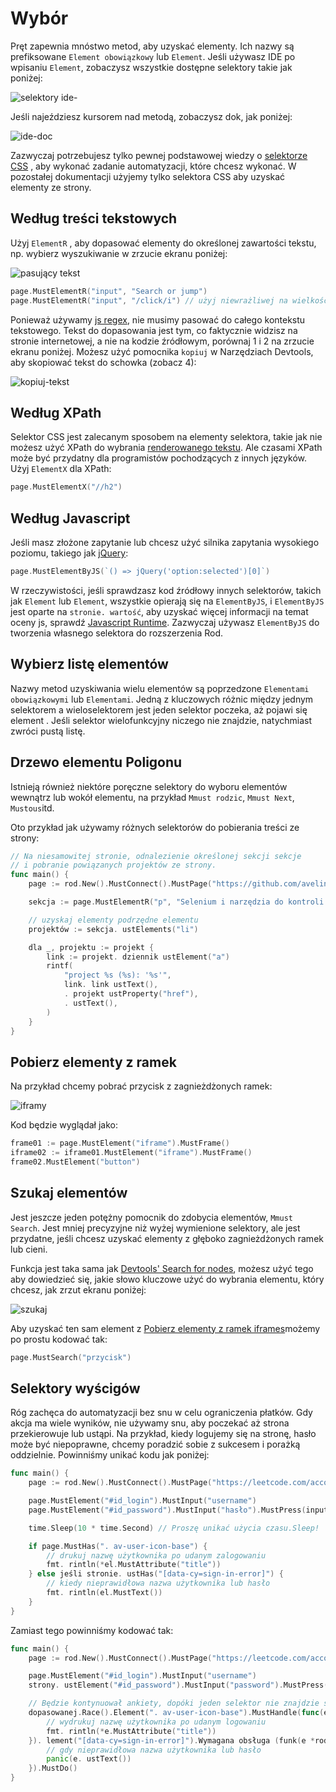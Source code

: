 # Wybór

Pręt zapewnia mnóstwo metod, aby uzyskać elementy. Ich nazwy są prefiksowane `Element obowiązkowy` lub `Element`. Jeśli używasz IDE po wpisaniu `Element`, zobaczysz wszystkie dostępne selektory takie jak poniżej:

![selektory ide-](ide-selectors.png)

Jeśli najeździesz kursorem nad metodą, zobaczysz dok, jak poniżej:

![ide-doc](ide-doc.png)

Zazwyczaj potrzebujesz tylko pewnej podstawowej wiedzy o [selektorze CSS](css-selector) , aby wykonać zadanie automatyzacji, które chcesz wykonać. W pozostałej dokumentacji użyjemy tylko selektora CSS aby uzyskać elementy ze strony.

## Według treści tekstowych

Użyj `ElementR` , aby dopasować elementy do określonej zawartości tekstu, np. wybierz wyszukiwanie w zrzucie ekranu poniżej:

![pasujący tekst](match-text.png)

```go
page.MustElementR("input", "Search or jump")
page.MustElementR("input", "/click/i") // użyj niewrażliwej na wielkość liter flagi "i"
```

Ponieważ używamy [js regex](https://developer.mozilla.org/en-US/docs/Web/JavaScript/Reference/Global_Objects/RegExp), nie musimy pasować do całego kontekstu tekstowego. Tekst do dopasowania jest tym, co faktycznie widzisz na stronie internetowej, a nie na kodzie źródłowym, porównaj 1 i 2 na zrzucie ekranu poniżej. Możesz użyć pomocnika `kopiuj` w Narzędziach Devtools, aby skopiować tekst do schowka (zobacz 4):

![kopiuj-tekst](copy-text.png)

## Według XPath

Selektor CSS jest zalecanym sposobem na elementy selektora, takie jak nie możesz użyć XPath do wybrania [renderowanego tekstu](https://stackoverflow.com/questions/51992258/xpath-to-find-pseudo-element-after-in-side-a-div-element-with-out-any-content/51993454). Ale czasami XPath może być przydatny dla programistów pochodzących z innych języków. Użyj `ElementX` dla XPath:

```go
page.MustElementX("//h2")
```

## Według Javascript

Jeśli masz złożone zapytanie lub chcesz użyć silnika zapytania wysokiego poziomu, takiego jak [jQuery](https://jquery.com/):

```go
page.MustElementByJS(`() => jQuery('option:selected')[0]`)
```

W rzeczywistości, jeśli sprawdzasz kod źródłowy innych selektorów, takich jak `Element` lub `Element`, wszystkie opierają się na `ElementByJS`, i `ElementByJS` jest oparte na `stronie. wartość`, aby uzyskać więcej informacji na temat oceny js, sprawdź [Javascript Runtime](/javascript-runtime.md). Zazwyczaj używasz `ElementByJS` do tworzenia własnego selektora do rozszerzenia Rod.

## Wybierz listę elementów

Nazwy metod uzyskiwania wielu elementów są poprzedzone `Elementami obowiązkowymi` lub `Elementami`. Jedną z kluczowych różnic między jednym selektorem a wieloselektorem jest jeden selektor poczeka, aż pojawi się element . Jeśli selektor wielofunkcyjny niczego nie znajdzie, natychmiast zwróci pustą listę.

## Drzewo elementu Poligonu

Istnieją również niektóre poręczne selektory do wyboru elementów wewnątrz lub wokół elementu, na przykład `Mmust rodzic`, `Mmust Next`, `Mustous`itd.

Oto przykład jak używamy różnych selektorów do pobierania treści ze strony:

```go
// Na niesamowitej stronie, odnalezienie określonej sekcji sekcje
// i pobranie powiązanych projektów ze strony.
func main() {
    page := rod.New().MustConnect().MustPage("https://github.com/avelino/awesome-go")

    sekcja := page.MustElementR("p", "Selenium i narzędzia do kontroli przeglądarki"). ustNext()

    // uzyskaj elementy podrzędne elementu
    projektów := sekcja. ustElements("li")

    dla _, projektu := projekt {
        link := projekt. dziennik ustElement("a")
        rintf(
            "project %s (%s): '%s'",
            link. link ustText(),
            . projekt ustProperty("href"),
            . ustText(),
        )
    }
}
```

## Pobierz elementy z ramek

Na przykład chcemy pobrać przycisk z zagnieżdżonych ramek:

![iframy](iframes.png)

Kod będzie wyglądał jako:

```go
frame01 := page.MustElement("iframe").MustFrame()
iframe02 := iframe01.MustElement("iframe").MustFrame()
frame02.MustElement("button")
```

## Szukaj elementów

Jest jeszcze jeden potężny pomocnik do zdobycia elementów, `Mmust Search`. Jest mniej precyzyjne niż wyżej wymienione selektory, ale jest przydatne, jeśli chcesz uzyskać elementy z głęboko zagnieżdżonych ramek lub cieni.

Funkcja jest taka sama jak [Devtools' Search for nodes](https://developers.google.com/web/tools/chrome-devtools/dom#search), możesz użyć tego aby dowiedzieć się, jakie słowo kluczowe użyć do wybrania elementu, który chcesz, jak zrzut ekranu poniżej:

![szukaj](search.png)

Aby uzyskać ten sam element z [Pobierz elementy z ramek iframes](#get-elements-from-iframes)możemy po prostu kodować tak:

```go
page.MustSearch("przycisk")
```

## Selektory wyścigów

Róg zachęca do automatyzacji bez snu w celu ograniczenia płatków. Gdy akcja ma wiele wyników, nie używamy snu, aby poczekać aż strona przekierowuje lub ustąpi. Na przykład, kiedy logujemy się na stronę, hasło może być niepoprawne, chcemy poradzić sobie z sukcesem i porażką oddzielnie. Powinniśmy unikać kodu jak poniżej:

```go
func main() {
    page := rod.New().MustConnect().MustPage("https://leetcode.com/accounts/login/")

    page.MustElement("#id_login").MustInput("username")
    page.MustElement("#id_password").MustInput("hasło").MustPress(input.Enter)

    time.Sleep(10 * time.Second) // Proszę unikać użycia czasu.Sleep!

    if page.MustHas(". av-user-icon-base") {
        // drukuj nazwę użytkownika po udanym zalogowaniu
        fmt. rintln(*el.MustAttribute("title"))
    } else jeśli stronie. ustHas("[data-cy=sign-in-error]") {
        // kiedy nieprawidłowa nazwa użytkownika lub hasło
        fmt. rintln(el.MustText())
    }
}
```

Zamiast tego powinniśmy kodować tak:

```go
func main() {
    page := rod.New().MustConnect().MustPage("https://leetcode.com/accounts/login/")

    page.MustElement("#id_login").MustInput("username")
    strony. ustElement("#id_password").MustInput("password").MustPress(input.Enter)

    // Będzie kontynuował ankiety, dopóki jeden selektor nie znajdzie strony
    dopasowanej.Race().Element(". av-user-icon-base").MustHandle(func(e *rod. lement) {
        // wydrukuj nazwę użytkownika po udanym logowaniu
        fmt. rintln(*e.MustAttribute("title"))
    }). lement("[data-cy=sign-in-error]").Wymagana obsługa (funk(e *rod. lement) {
        // gdy nieprawidłowa nazwa użytkownika lub hasło
        panic(e. ustText())
    }).MustDo()
}
```
